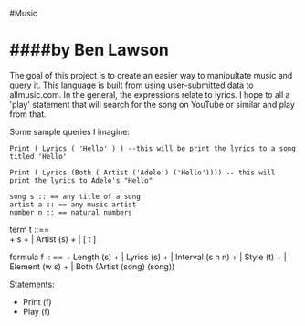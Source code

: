 #Music

####by Ben Lawson
==================

The goal of this project is to create an easier way to manipultate music and query it. This language is built from using user-submitted data to allmusic.com. In the general, the expressions relate to lyrics. I hope to all a 'play' statement that will search for the song on YouTube or similar and play from that.

Some sample queries I imagine:
```
Print ( Lyrics ( 'Hello' ) ) --this will be print the lyrics to a song titled 'Hello'
```
```
Print ( Lyrics (Both ( Artist ('Adele') ('Hello')))) -- this will print the lyrics to Adele's "Hello"
```
```
song s :: == any title of a song
artist a :: == any music artist 
number n :: == natural numbers 
```

term t ::==  
    + s 
    + | Artist (s) 
    + | [ t ]


formula f :: ==
    + Length (s)
    + | Lyrics (s)
    + | Interval (s n n)
    + | Style (t) 
    + | Element (w s) 
    + | Both (Artist (song) (song)) 

Statements:
+ Print (f)
+ Play  (f)

